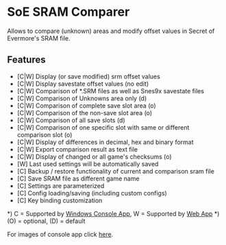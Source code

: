# SoE SRAM Comparer
Allows to compare (unknown) areas and modify offset values in Secret of Evermore's SRAM file.

## Features
* [C|W] Display (or save modified) srm offset values
* [C|W] Display savestate offset values (no edit)
* [C|W] Comparison of *.SRM files as well as Snes9x savestate files  
* [C|W] Comparison of Unknowns area only (d) 
* [C|W] Comparison of complete save slot area (o)
* [C|W] Comparison of the non-save slot area (o)
* [C|W] Comparison of all save slots (d)
* [C|W] Comparison of one specific slot with same or different comparison slot (o)
* [C|W] Display of differences in decimal, hex and binary format
* [C|W] Export comparison result as text file
* [C|W] Display of changed or all game's checksums (o)
* [W] Last used settings will be automatically saved
* [C] Backup / restore functionality of current and comparison sram file
* [C] Save SRAM file as different game name 
* [C] Settings are parameterized
* [C] Config loading/saving (including custom configs)
* [C] Key binding customization

*) C = Supported by <a href=downloads>Windows Console App</a>, W = Supported by <a href=comparing>Web App</a>
*) (O) = optional, (D) = default

For images of console app click <a href=imagery>here</a>.
